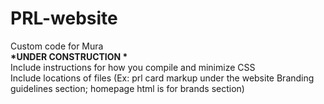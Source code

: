 # PRL-website
Custom code for Mura <br />
<strong>*UNDER CONSTRUCTION *</strong> <br />
Include instructions for how you compile and minimize CSS <br />
Include locations of files (Ex: prl card markup under the website Branding guidelines section; homepage html is for brands section)
